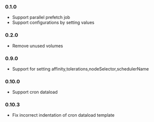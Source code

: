 ### 0.1.0

- Support parallel prefetch job
- Support configurations by setting values

### 0.2.0

- Remove unused volumes

### 0.9.0
- Support for setting affinity,tolerations,nodeSelector,schedulerName

### 0.10.0
- Support cron dataload

### 0.10.3
- Fix incorrect indentation of cron dataload template